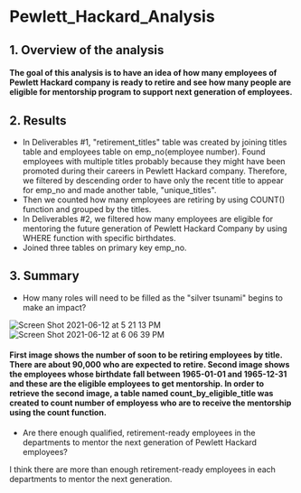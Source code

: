 # Pewlett_Hackard_Analysis
## 1. Overview of the analysis
#### The goal of this analysis is to have an idea of how many employees of Pewlett Hackard company is ready to retire and see how many people are eligible for mentorship program to support next generation of employees. 
## 2. Results
- In Deliverables #1,  "retirement_titles" table was created by joining titles table and employees table on emp_no(employee number). Found employees with multiple titles probably because they might have been promoted during their careers in Pewlett Hackard company. Therefore, we filtered by descending order to have only the recent title to appear for emp_no and made another table, "unique_titles".
- Then we counted how many employees are retiring  by using COUNT() function and grouped by the titles. 
- In Deliverables #2, we filtered how many employees are eligible for mentoring the future generation of Pewlett Hackard Company by using WHERE function with specific birthdates.
- Joined three tables on primary key emp_no.
## 3. Summary
- How many roles will need to be filled as the "silver tsunami" begins to make an impact?


![Screen Shot 2021-06-12 at 5 21 13 PM](https://user-images.githubusercontent.com/81896860/121792608-2aee3600-cbac-11eb-8016-99d426264aec.png)
![Screen Shot 2021-06-12 at 6 06 39 PM](https://user-images.githubusercontent.com/81896860/121792614-34779e00-cbac-11eb-9e67-e8db975c4b02.png)

#### First image shows the number of soon to be retiring employees by title. There are about 90,000 who are expected to retire. Second image shows the employees whose birthdate fall between 1965-01-01 and 1965-12-31 and these are the eligible employees to get mentorship. In order to retrieve the second image, a table named count_by_eligible_title was created to count number of employess who are to receive the mentorship using the count function.

- Are there enough qualified, retirement-ready employees in the departments to mentor the next generation of Pewlett Hackard employees?

I think there are more than enough retirement-ready employees in each departments to mentor the next generation.




